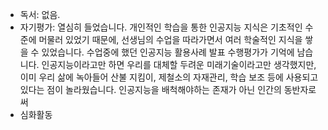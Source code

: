 - 독서: 없음.
- 자기평가: 열심히 들었습니다. 개인적인 학습을 통한 인공지능 지식은 기초적인 수준에 머물러 있었기 때문에, 선생님의 수업을 따라가면서 여러 학술적인 지식을 쌓을 수 있었습니다. 수업중에 했던 인공지능 활용사례 발표 수행평가가 기억에 남습니다. 인공지능이라고만 하면 우리를 대체할 두려운 미래기술이라고만 생각했지만, 이미 우리 삶에 녹아들어 산불 지킴이, 제철소의 자재관리, 학습 보조 등에 사용되고 있다는 점이 놀라웠습니다. 인공지능을 배척해야하는 존재가 아닌 인간의 동반자로써
- 심화활동
<!--stackedit_data:
eyJoaXN0b3J5IjpbLTkxODg1MzY3Myw0MDY5NDAxMzcsMTYxNj
UxOTEwOCwtMTc0MDc3NjcxMl19
-->